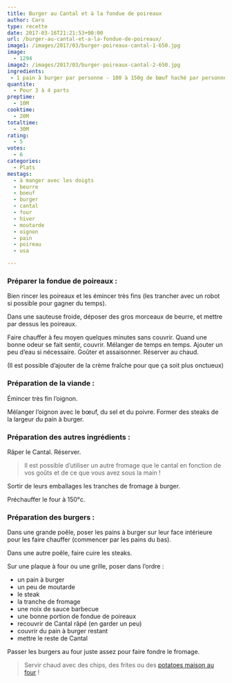 ```yaml
---
title: Burger au Cantal et à la fondue de poireaux
author: Caro
type: recette
date: 2017-03-16T21:21:53+00:00
url: /burger-au-cantal-et-a-la-fondue-de-poireaux/
image1: /images/2017/03/burger-poireaux-cantal-1-650.jpg
image:
  - 1294
image2: /images/2017/03/burger-poireaux-cantal-2-650.jpg
ingredients:
 - 1 pain à burger par personne - 100 à 150g de bœuf haché par personne - 1 oignon - 2 ou 3 poireaux - 100 à 200 g de Cantal - des tranches de fromage à burger (facultatif) - moutarde - sauce barbecue ou ketchup - sel, poivre, beurre
quantite:
  - Pour 3 à 4 parts
preptime:
  - 10M
cooktime:
  - 20M
totaltime:
  - 30M
rating:
  - 5
votes:
  - 6
categories:
  - Plats
mestags:
  - à manger avec les doigts
  - beurre
  - boeuf
  - burger
  - cantal
  - four
  - hiver
  - moutarde
  - oignon
  - pain
  - poireau
  - usa

---
```

### Préparer la fondue de poireaux :

Bien rincer les poireaux et les émincer très fins (les trancher avec un robot si possible pour gagner du temps).
  
Dans une sauteuse froide, déposer des gros morceaux de beurre, et mettre par dessus les poireaux.
  
Faire chauffer à feu moyen quelques minutes sans couvrir. Quand une bonne odeur se fait sentir, couvrir. Mélanger de temps en temps. Ajouter un peu d&rsquo;eau si nécessaire. Goûter et assaisonner. Réserver au chaud.
  
(Il est possible d&rsquo;ajouter de la crème fraîche pour que ça soit plus onctueux)

### Préparation de la viande :

Émincer très fin l&rsquo;oignon.
  
Mélanger l&rsquo;oignon avec le bœuf, du sel et du poivre. Former des steaks de la largeur du pain à burger.

### Préparation des autres ingrédients :

Râper le Cantal. Réserver.

> Il est possible d&rsquo;utiliser un autre fromage que le cantal en fonction de vos goûts et de ce que vous avez sous la main !

Sortir de leurs emballages les tranches de fromage à burger.

Préchauffer le four à 150°c.

### Préparation des burgers :

Dans une grande poêle, poser les pains à burger sur leur face intérieure pour les faire chauffer (commencer par les pains du bas).
  
Dans une autre poêle, faire cuire les steaks.

Sur une plaque à four ou une grille, poser dans l&rsquo;ordre :

  * un pain à burger
  * un peu de moutarde
  * le steak
  * la tranche de fromage
  * une noix de sauce barbecue
  * une bonne portion de fondue de poireaux
  * recouvrir de Cantal râpé (en garder un peu)
  * couvrir du pain à burger restant
  * mettre le reste de Cantal

Passer les burgers au four juste assez pour faire fondre le fromage.

> Servir chaud avec des chips, des frites ou des <a href="http://www.instamiam.fr/potatoes-maison-au-four/" target="_blank">potatoes maison au four</a> !